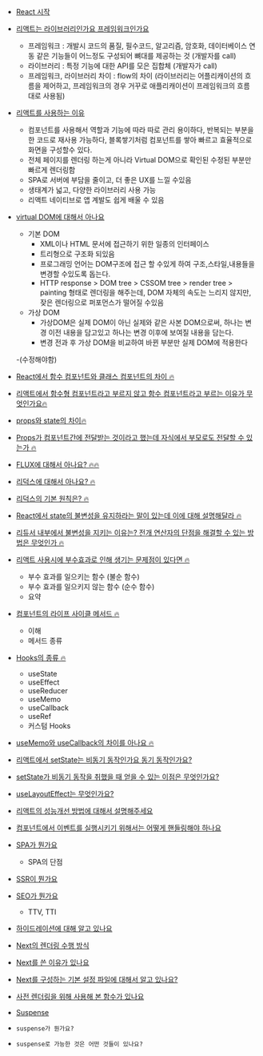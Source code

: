 - [React 시작](#React-시작)
- [리액트는 라이브러리인가요 프레임워크인가요](#리액트는-라이브러리인가요-프레임워크인가요)
  - 프레임워크 : 개발시 코드의 품질, 필수코드, 알고리즘, 암호화, 데이터베이스 연동 같은 기능들이 어느정도 구성되어 뼈대를 제공하는 것 (개발자를 call)
  - 라이브러리 : 특정 기능에 대한 API를 모은 집합체 (개발자가 call)
  - 프레임워크, 라이브러리 차이 : flow의 차이 (라이브러리는 어플리캐이션의 흐름을 제어하고, 프레임워크의 경우 거꾸로 애플리캐이션이 프레임워크의 흐름대로 사용됨)

- [리액트를 사용하는 이유](#리액트를-사용하는-이유)
  -  컴포넌트를 사용해서 역할과 기능에 따라 따로 관리 용이하다, 반복되는 부분을 한 코드로 재사용 가능하다, 블록쌓기처럼 컴포넌트를 쌓아 빠르고 효율적으로 화면을 구성할수 있다.
  -  전체 페이지를 렌더링 하는게 아니라 Virtual DOM으로 확인된 수정된 부분만 빠르게 렌더링함
  -  SPA로 서버에 부담을 줄이고, 더 좋은 UX를 느낄 수있음
  -  생태계가 넓고, 다양한 라이브러리 사용 가능
  -  리액트 네이티브로 앱 계발도 쉽게 배울 수 있음

- [virtual DOM에 대해서 아나요](#virtual-DOM에-대해서-아나요)
  - 기본 DOM
    - XML이나 HTML 문서에 접근하기 위한 일종의 인터페이스
    - 트리형으로 구조화 되있음
    - 프로그래밍 언어는 DOM구조에 접근 할 수있게 하여 구조,스타일,내용들을 변경할 수있도록 돕는다.
    - HTTP response > DOM tree > CSSOM tree > render tree > painting 형태로 렌더링을 해주는데, DOM 자체의 속도는 느리지 않지만, 잦은 렌더링으로 퍼포먼스가 떨어질 수있음
  - 가상 DOM
    - 가상DOM은 실제 DOM이 아닌 실제와 같은 사본 DOM으로써, 하나는 변경 이전 내용을 담고있고 하나는 변경 이후에 보여질 내용을 담는다.
    - 변경 전과 후 가상 DOM을 비교하여 바뀐 부분만 실제 DOM에 적용한다



  -(수정해야함)


- [React에서 함수 컴포넌트와 클래스 컴포넌트의 차이 🔥](#React에서-함수-컴포넌트와-클래스-컴포넌트의-차이)
- [리액트에서 함수형 컴포넌트라고 부르지 않고 함수 컴포넌트라고 부르는 이유가 무엇인가요🔥](#리액트에서-함수형-컴포넌트라고-부르지-않고-함수-컴포넌트라고-부르는-이유가-무엇인가요)
- [props와 state의 차이🔥](#props와-state의-차이)
- [Props가 컴포넌트간에 전달받는 것이라고 했는데 자식에서 부모로도 전달할 수 있는가 🔥](#props가-컴포넌트간에-전달받는-것이라고-했는데-자식에서-부모로도-전달할-수-있는가)
- [FLUX에 대해서 아나요? 🔥🔥](#FLUX에-대해서-아나요)
- [리덕스에 대해서 아나요? 🔥](#리덕스에-대해서-아나요)
- [리덕스의 기본 원칙은? 🔥](#리덕스의-기본-원칙은)
- [React에서 state의 불변성을 유지하라는 말이 있는데 이에 대해 설명해달라 🔥](#React에서-state의-불변성을-유지하라는-말이-있는데-이에-대해-설명해달라)
- [리듀서 내부에서 불변성을 지키는 이유는? 전개 연산자의 단점을 해결할 수 있는 방법은 무엇인가 🔥](#리듀서-내부에서-불변성을-지키는-이유는?-전개-연산자의-단점을-해결할-수-있는-방법은-무엇인가)
- [리액트 사용시에 부수효과로 인해 생기는 문제점이 있다면 🔥](#리액트-사용시에-부수효과로-인해-생기는-문제점이-있다면)

  - 부수 효과를 일으키는 함수 (불순 함수)
  - 부수 효과를 일으키지 않는 함수 (순수 함수)
  - 요약

- [컴포넌트의 라이프 사이클 메서드 🔥](#컴포넌트의-라이프-사이클-메서드)

  - 이해
  - 메서드 종류

- [Hooks의 종류 🔥](#Hooks의-종류)

  - useState
  - useEffect
  - useReducer
  - useMemo
  - useCallback
  - useRef
  - 커스텀 Hooks

- [useMemo와 useCallback의 차이를 아나요 🔥](#useMemo와-useCallback의-차이를-아나요)

- [리액트에서 setState는 비동기 동작인가요 동기 동작인가요?](#리액트에서-setState는-비동기-동작인가요-동기-동작인가요)
- [setState가 비동기 동작을 취했을 때 얻을 수 있는 이점은 무엇인가요?](#setState가-비동기-동작을-취했을-때-얻을-수-있는-이점은-무엇인가요)
- [useLayoutEffect는 무엇인가요?](#useLayoutEffect를-사용해보신-적-있나요)
- [리액트의 성능개선 방법에 대해서 설명해주세요](#리액트의-성능개선-방법에-대해서-설명해주세요)

- [컴포넌트에서 이벤트를 실행시키기 위해서는 어떻게 핸들링해야 하나요](#컴포넌트에서-이벤트를-실행시키기-위해서는-어떻게-핸들링해야-하나요)
- [SPA가 뭔가요](#SPA가-뭔가요)

  - SPA의 단점

- [SSR이 뭔가요](#SSR이-뭔가요)
- [SEO가 뭔가요](#SEO가-뭔가요)

  - TTV, TTI

- [하이드레이션에 대해 알고 있나요](#하이드레이션에-대해-알고-있나요)
- [Next의 렌더링 수행 방식](#Next의-렌더링-수행-방식)
- [Next를 쓴 이유가 있나요](#Next를-쓴-이유가-있나요)
- [Next를 구성하는 기본 설정 파일에 대해서 알고 있나요?](#Next를-구성하는-기본-설정-파일에-대해서-알고-있나요)
- [사전 렌더링을 위해 사용해 본 함수가 있나요](#사전-렌더링을-위해-사용해-본-함수가-있나요)

- [Suspense](#suspense)

- `suspense가 뭔가요?`
- `suspense로 가능한 것은 어떤 것들이 있나요?`
